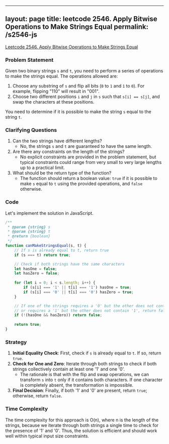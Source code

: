 
---
layout: page
title: leetcode 2546. Apply Bitwise Operations to Make Strings Equal
permalink: /s2546-js
---
[Leetcode 2546. Apply Bitwise Operations to Make Strings Equal](https://algoadvance.github.io/algoadvance/l2546)
### Problem Statement

Given two binary strings `s` and `t`, you need to perform a series of operations to make the strings equal. The operations allowed are:

1. Choose any substring of `s` and flip all bits (`0` to `1` and `1` to `0`). For example, flipping "110" will result in "001".
2. Choose two different positions `i` and `j` in `s` such that `s[i] == s[j]`, and swap the characters at these positions.

You need to determine if it is possible to make the string `s` equal to the string `t`.

### Clarifying Questions

1. Can the two strings have different lengths?
   - No, the strings `s` and `t` are guaranteed to have the same length.
2. Are there any constraints on the length of the strings?
   - No explicit constraints are provided in the problem statement, but typical constraints could range from very small to very large lengths up to a practical limit.
3. What should be the return type of the function?
   - The function should return a boolean value: `true` if it is possible to make `s` equal to `t` using the provided operations, and `false` otherwise.

### Code

Let's implement the solution in JavaScript.

```javascript
/**
 * @param {string} s
 * @param {string} t
 * @return {boolean}
 */
function canMakeStringsEqual(s, t) {
    // If s is already equal to t, return true
    if (s === t) return true;

    // Check if both strings have the same characters
    let hasOne = false;
    let hasZero = false;
    
    for (let i = 0; i < s.length; i++) {
        if (s[i] === '1' || t[i] === '1') hasOne = true;
        if (s[i] === '0' || t[i] === '0') hasZero = true;
    }

    // If one of the strings requires a '0' but the other does not contain '0'
    // or requires a '1' but the other does not contain '1', return false
    if (!(hasOne && hasZero)) return false;
    
    return true;
}
```

### Strategy

1. **Initial Equality Check**: First, check if `s` is already equal to `t`. If so, return `true`.
2. **Check for One and Zero**: Iterate through both strings to check if both strings collectively contain at least one '1' and one '0'.
   - The rationale is that with the flip and swap operations, we can transform `s` into `t` only if it contains both characters. If one character is completely absent, the transformation is impossible.
3. **Final Decision**: Finally, if both '1' and '0' are present, return `true`; otherwise, return `false`.

### Time Complexity

The time complexity for this approach is O(n), where n is the length of the strings, because we iterate through both strings a single time to check for the presence of '1' and '0'. Thus, the solution is efficient and should work well within typical input size constraints.